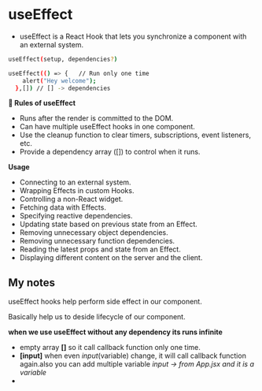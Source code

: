 # useEffect
- useEffect is a React Hook that lets you synchronize a component with an external system.

```bash
useEffect(setup, dependencies?)
```

```bash
useEffect(() => {   // Run only one time 
    alert("Hey welcome");
  },[]) // [] -> dependencies
```
**📌 Rules of useEffect**
- Runs after the render is committed to the DOM.
- Can have multiple useEffect hooks in one component.
- Use the cleanup function to clear timers, subscriptions, event listeners, etc.
- Provide a dependency array ([]) to control when it runs.
  

**Usage**
- Connecting to an external system.
- Wrapping Effects in custom Hooks.
- Controlling a non-React widget.
- Fetching data with Effects.
- Specifying reactive dependencies.
- Updating state based on previous state from an Effect.
- Removing unnecessary object dependencies.
- Removing unnecessary function dependencies.
- Reading the latest props and state from an Effect.
- Displaying different content on the server and the client.



## My notes

useEffect hooks help perform side effect in our component.

Basically help us to deside lifecycle of our component.



**when we use useEffect without any dependency its runs infinite**

- empty array **[]** so it call callback function only one time. 
- **[input]** when even *input*(variable) change, it will call callback function again.also you can add multiple variable *input -> from App.jsx and it is a variable*
- 
